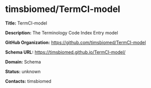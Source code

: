 # timsbiomed/TermCI-model

**Title:** TermCI-model

**Description:** The Terminology Code Index Entry model

**GitHub Organization:** https://github.com/timsbiomed/TermCI-model

**Schema URL:** https://timsbiomed.github.io/TermCI-model/



**Domain:** Schema

**Status:** unknown



**Contacts:** timsbiomed